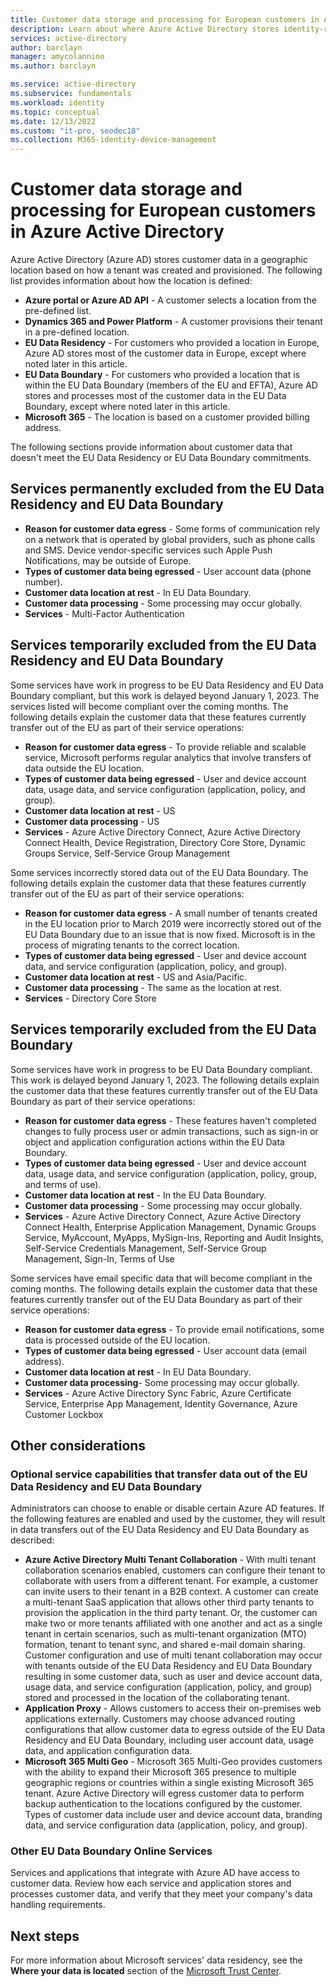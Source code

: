 ```yaml
---
title: Customer data storage and processing for European customers in Azure Active Directory
description: Learn about where Azure Active Directory stores identity-related data for its European customers.
services: active-directory
author: barclayn
manager: amycolannino
ms.author: barclayn

ms.service: active-directory
ms.subservice: fundamentals
ms.workload: identity
ms.topic: conceptual
ms.date: 12/13/2022
ms.custom: "it-pro, seodec18"
ms.collection: M365-identity-device-management
---
```


# Customer data storage and processing for European customers in Azure Active Directory

Azure Active Directory (Azure AD) stores customer data in a geographic location based on how a tenant was created and provisioned. The following list provides information about how the location is defined:

* **Azure portal or Azure AD API** - A customer selects a location from the pre-defined list.
* **Dynamics 365 and Power Platform** - A customer provisions their tenant in a pre-defined location.
* **EU Data Residency** - For customers who provided a location in Europe, Azure AD stores most of the customer data in Europe, except where noted later in this article.
* **EU Data Boundary** - For customers who provided a location that is within the EU Data Boundary (members of the EU and EFTA), Azure AD stores and processes most of the customer data in the EU Data Boundary, except where noted later in this article.
* **Microsoft 365** - The location is based on a customer provided billing address.

The following sections provide information about customer data that doesn't meet the EU Data Residency or EU Data Boundary commitments.

## Services permanently excluded from the EU Data Residency and EU Data Boundary

* **Reason for customer data egress** - Some forms of communication rely on a network that is operated by global providers, such as phone calls and SMS. Device vendor-specific services such Apple Push Notifications, may be outside of Europe.
* **Types of customer data being egressed** - User account data (phone number).
* **Customer data location at rest** - In EU Data Boundary.
* **Customer data processing** - Some processing may occur globally.
* **Services** - Multi-Factor Authentication

## Services temporarily excluded from the EU Data Residency and EU Data Boundary

Some services have work in progress to be EU Data Residency and EU Data Boundary compliant, but this work is delayed beyond January 1, 2023. The services listed will become compliant over the coming months. The following details explain the customer data that these features currently transfer out of the EU as part of their service operations:

* **Reason for customer data egress** - To provide reliable and scalable service, Microsoft performs regular analytics that involve transfers of data outside the EU location.
* **Types of customer data being egressed** - User and device account data, usage data, and service configuration (application, policy, and group).  
* **Customer data location at rest** - US
* **Customer data processing** - US
* **Services** - Azure Active Directory Connect, Azure Active Directory Connect Health, Device Registration, Directory Core Store, Dynamic Groups Service, Self-Service Group Management

Some services incorrectly stored data out of the EU Data Boundary. The following details explain the customer data that these features currently transfer out of the EU as part of their service operations:

* **Reason for customer data egress** - A small number of tenants created in the EU location prior to March 2019 were incorrectly stored out of the EU Data Boundary due to an issue that is now fixed. Microsoft is in the process of migrating tenants to the correct location.  
* **Types of customer data being egressed** - User and device account data, and service configuration (application, policy, and group).
* **Customer data location at rest** -  US and Asia/Pacific.
* **Customer data processing** - The same as the location at rest.
* **Services** - Directory Core Store

## Services temporarily excluded from the EU Data Boundary

Some services have work in progress to be EU Data Boundary compliant. This work is delayed beyond January 1, 2023. The following details explain the customer data that these features currently transfer out of the EU Data Boundary as part of their service operations:

* **Reason for customer data egress** - These features haven't completed changes to fully process user or admin transactions, such as sign-in or object and application configuration actions within the EU Data Boundary.
* **Types of customer data being egressed** - User and device account data, usage data, and service configuration (application, policy, group, and terms of use).
* **Customer data location at rest** - In the EU Data Boundary.
* **Customer data processing** - Some processing may occur globally.  
* **Services** - Azure Active Directory Connect, Azure Active Directory Connect Health, Enterprise Application Management, Dynamic Groups Service, MyAccount, MyApps, MySign-Ins, Reporting and Audit Insights, Self-Service Credentials Management, Self-Service Group Management, Sign-In, Terms of Use

Some services have email specific data that will become compliant in the coming months. The following details explain the customer data that these features currently transfer out of the EU Data Boundary as part of their service operations:

* **Reason for customer data egress** - To provide email notifications, some data is processed outside of the EU location.  
* **Types of customer data being egressed** - User account data (email address).  
* **Customer data location at rest** - In EU Data Boundary.
* **Customer data processing**- Some processing may occur globally.
* **Services** - Azure Active Directory Sync Fabric, Azure Certificate Service, Enterprise App Management, Identity Governance, Azure Customer Lockbox

## Other considerations

### Optional service capabilities that transfer data out of the EU Data Residency and EU Data Boundary

Administrators can choose to enable or disable certain Azure AD features. If the following features are enabled and used by the customer, they will result in data transfers out of the EU Data Residency and EU Data Boundary as described:

* **Azure Active Directory Multi Tenant Collaboration** - With multi tenant collaboration scenarios enabled, customers can configure their tenant to collaborate with users from a different tenant. For example, a customer can invite users to their tenant in a B2B context. A customer can create a multi-tenant SaaS application that allows other third party tenants to provision the application in the third party tenant. Or, the customer can make two or more tenants affiliated with one another and act as a single tenant in certain scenarios, such as multi-tenant organization (MTO) formation, tenant to tenant sync, and shared e-mail domain sharing. Customer configuration and use of multi tenant collaboration may occur with tenants outside of the EU Data Residency and EU Data Boundary resulting in some customer data, such as user and device account data, usage data, and service configuration (application, policy, and group) stored and processed in the location of the collaborating tenant.
* **Application Proxy** - Allows customers to access their on-premises web applications externally. Customers may choose advanced routing configurations that allow customer data to egress outside of the EU Data Residency and EU Data Boundary, including user account data, usage data, and application configuration data.
* **Microsoft 365 Multi Geo** - Microsoft 365 Multi-Geo provides customers with the ability to expand their Microsoft 365 presence to multiple geographic regions or countries within a single existing Microsoft 365 tenant. Azure Active Directory will egress customer data to perform backup authentication to the locations configured by the customer. Types of customer data include user and device account data, branding data, and service configuration data (application, policy, and group).

### Other EU Data Boundary Online Services

Services and applications that integrate with Azure AD have access to customer data. Review how each service and application stores and processes customer data, and verify that they meet your company's data handling requirements.

## Next steps

For more information about Microsoft services' data residency, see the **Where your data is located** section of the [Microsoft Trust Center](https://www.microsoft.com/en-us/trust-center/privacy/data-location?rtc=1).
